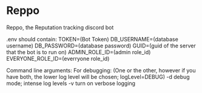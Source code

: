 # Reppo
Reppo, the Reputation tracking discord bot

.env should contain:
  TOKEN=(Bot Token)
  DB_USERNAME=(database username)
  DB_PASSWORD=(database password)
  GUID=(guid of the server that the bot is to run on)
  ADMIN_ROLE_ID=(admin role_id)
  EVERYONE_ROLE_ID=(everryone role_id)

Command line arguments:
  For debugging: (One or the other, however if you have both,
                  the lower log level will be chosen; logLevel=DEBUG)
    -d
      debug mode; intense log levels
    -v
      turn on verbose logging
